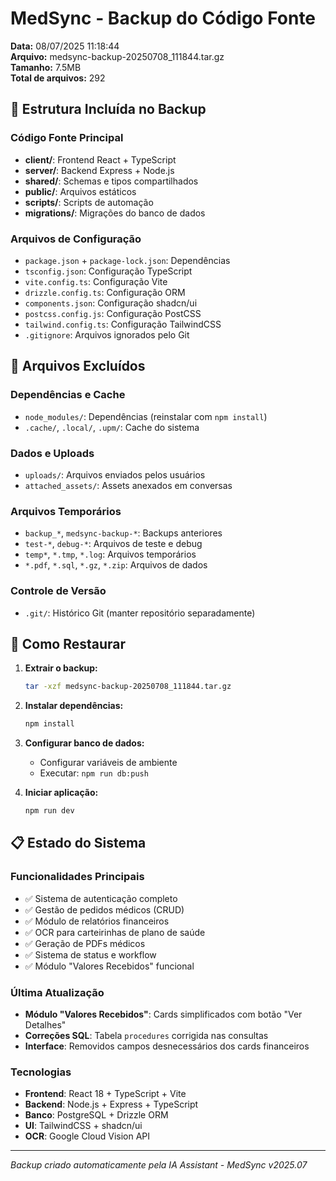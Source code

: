 # MedSync - Backup do Código Fonte
**Data:** 08/07/2025 11:18:44  
**Arquivo:** medsync-backup-20250708_111844.tar.gz  
**Tamanho:** 7.5MB  
**Total de arquivos:** 292

## 📁 Estrutura Incluída no Backup

### Código Fonte Principal
- **client/**: Frontend React + TypeScript
- **server/**: Backend Express + Node.js  
- **shared/**: Schemas e tipos compartilhados
- **public/**: Arquivos estáticos
- **scripts/**: Scripts de automação
- **migrations/**: Migrações do banco de dados

### Arquivos de Configuração
- `package.json` + `package-lock.json`: Dependências
- `tsconfig.json`: Configuração TypeScript
- `vite.config.ts`: Configuração Vite
- `drizzle.config.ts`: Configuração ORM
- `components.json`: Configuração shadcn/ui
- `postcss.config.js`: Configuração PostCSS
- `tailwind.config.ts`: Configuração TailwindCSS
- `.gitignore`: Arquivos ignorados pelo Git

## 🚫 Arquivos Excluídos

### Dependências e Cache
- `node_modules/`: Dependências (reinstalar com `npm install`)
- `.cache/`, `.local/`, `.upm/`: Cache do sistema

### Dados e Uploads
- `uploads/`: Arquivos enviados pelos usuários
- `attached_assets/`: Assets anexados em conversas

### Arquivos Temporários
- `backup_*`, `medsync-backup-*`: Backups anteriores
- `test-*`, `debug-*`: Arquivos de teste e debug
- `temp*`, `*.tmp`, `*.log`: Arquivos temporários
- `*.pdf`, `*.sql`, `*.gz`, `*.zip`: Arquivos de dados

### Controle de Versão
- `.git/`: Histórico Git (manter repositório separadamente)

## 🔧 Como Restaurar

1. **Extrair o backup:**
   ```bash
   tar -xzf medsync-backup-20250708_111844.tar.gz
   ```

2. **Instalar dependências:**
   ```bash
   npm install
   ```

3. **Configurar banco de dados:**
   - Configurar variáveis de ambiente
   - Executar: `npm run db:push`

4. **Iniciar aplicação:**
   ```bash
   npm run dev
   ```

## 📋 Estado do Sistema

### Funcionalidades Principais
- ✅ Sistema de autenticação completo
- ✅ Gestão de pedidos médicos (CRUD)
- ✅ Módulo de relatórios financeiros
- ✅ OCR para carteirinhas de plano de saúde
- ✅ Geração de PDFs médicos
- ✅ Sistema de status e workflow
- ✅ Módulo "Valores Recebidos" funcional

### Última Atualização
- **Módulo "Valores Recebidos"**: Cards simplificados com botão "Ver Detalhes"
- **Correções SQL**: Tabela `procedures` corrigida nas consultas
- **Interface**: Removidos campos desnecessários dos cards financeiros

### Tecnologias
- **Frontend**: React 18 + TypeScript + Vite
- **Backend**: Node.js + Express + TypeScript
- **Banco**: PostgreSQL + Drizzle ORM
- **UI**: TailwindCSS + shadcn/ui
- **OCR**: Google Cloud Vision API

---
*Backup criado automaticamente pela IA Assistant - MedSync v2025.07*